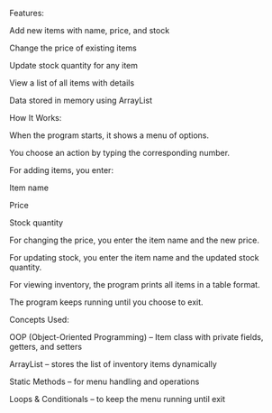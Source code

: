 Features:

 Add new items with name, price, and stock

 Change the price of existing items

 Update stock quantity for any item

 View a list of all items with details

 Data stored in memory using ArrayList
 

How It Works:

When the program starts, it shows a menu of options.

You choose an action by typing the corresponding number.

For adding items, you enter:

Item name

Price

Stock quantity

For changing the price, you enter the item name and the new price.

For updating stock, you enter the item name and the updated stock quantity.

For viewing inventory, the program prints all items in a table format.

The program keeps running until you choose to exit.


Concepts Used:

OOP (Object-Oriented Programming) – Item class with private fields, getters, and setters

ArrayList – stores the list of inventory items dynamically

Static Methods – for menu handling and operations

Loops & Conditionals – to keep the menu running until exit
